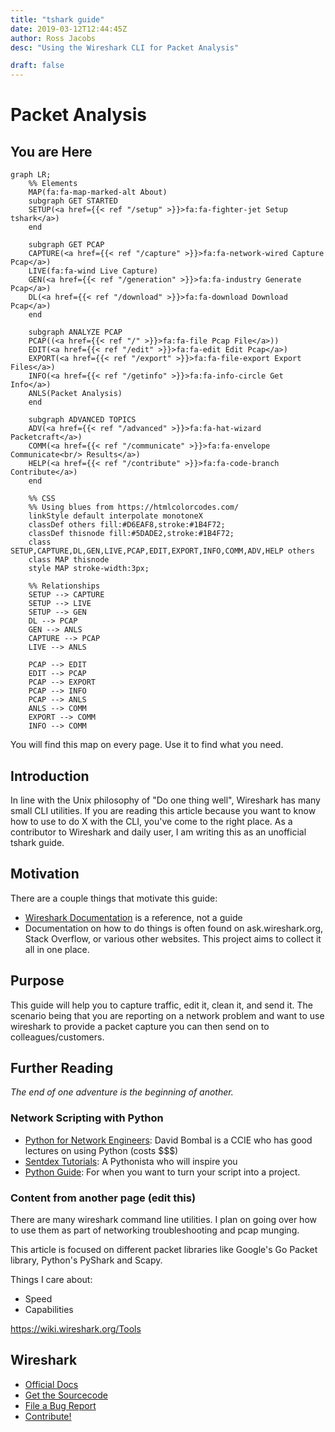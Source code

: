 ```yaml
---
title: "tshark guide"
date: 2019-03-12T12:44:45Z
author: Ross Jacobs
desc: "Using the Wireshark CLI for Packet Analysis"

draft: false
---
```


# Packet Analysis

## You are Here <i class="fas fa-map-marked-alt"></i>

```mermaid
graph LR;
	%% Elements
	MAP(fa:fa-map-marked-alt About)
	subgraph GET STARTED
	SETUP(<a href={{< ref "/setup" >}}>fa:fa-fighter-jet Setup tshark</a>)
	end
	
	subgraph GET PCAP
	CAPTURE(<a href={{< ref "/capture" >}}>fa:fa-network-wired Capture Pcap</a>)
	LIVE(fa:fa-wind Live Capture)
	GEN(<a href={{< ref "/generation" >}}>fa:fa-industry Generate Pcap</a>)
	DL(<a href={{< ref "/download" >}}>fa:fa-download Download Pcap</a>)
	end

	subgraph ANALYZE PCAP
	PCAP((<a href={{< ref "/" >}}>fa:fa-file Pcap File</a>))
	EDIT(<a href={{< ref "/edit" >}}>fa:fa-edit Edit Pcap</a>)
	EXPORT(<a href={{< ref "/export" >}}>fa:fa-file-export Export Files</a>)
	INFO(<a href={{< ref "/getinfo" >}}>fa:fa-info-circle Get Info</a>)
	ANLS(Packet Analysis)
	end
	
	subgraph ADVANCED TOPICS
	ADV(<a href={{< ref "/advanced" >}}>fa:fa-hat-wizard Packetcraft</a>)
	COMM(<a href={{< ref "/communicate" >}}>fa:fa-envelope Communicate<br/> Results</a>)
	HELP(<a href={{< ref "/contribute" >}}>fa:fa-code-branch Contribute</a>)
	end
	
	%% CSS
	%% Using blues from https://htmlcolorcodes.com/ 
	linkStyle default interpolate monotoneX
	classDef others fill:#D6EAF8,stroke:#1B4F72;
	classDef thisnode fill:#5DADE2,stroke:#1B4F72;
	class SETUP,CAPTURE,DL,GEN,LIVE,PCAP,EDIT,EXPORT,INFO,COMM,ADV,HELP others
	class MAP thisnode
	style MAP stroke-width:3px;

	%% Relationships
	SETUP --> CAPTURE
	SETUP --> LIVE
	SETUP --> GEN
	DL --> PCAP
	GEN --> ANLS
	CAPTURE --> PCAP
	LIVE --> ANLS
	
	PCAP --> EDIT
	EDIT --> PCAP
	PCAP --> EXPORT
	PCAP --> INFO
	PCAP --> ANLS
	ANLS --> COMM
	EXPORT --> COMM
	INFO --> COMM
```	

You will find this map on every page. Use it to find what you need.

## Introduction

In line with the Unix philosophy of "Do one thing well", Wireshark has many
small CLI utilities. If you are reading this article because you want to know
how to use to do X with the CLI, you've come to the right place. As a
contributor to Wireshark and daily user, I am writing this as an unofficial
tshark guide.

## Motivation

There are a couple things that motivate this guide:

- [Wireshark Documentation](https://www.wireshark.org/docs/) is a reference, not a guide
- Documentation on how to do things is often found on ask.wireshark.org, Stack Overflow, or various other websites. This project aims to collect it all in one place.

## Purpose

This guide will help you to capture traffic, edit it, clean it, and send it. The
scenario being that you are reporting on a network problem and want to use
wireshark to provide a packet capture you can then send on to
colleagues/customers.

## Further Reading

_The end of one adventure is the beginning of another._

### Network Scripting with Python

* [Python for Network Engineers](https://www.youtube.com/watch?v=s6SIVc7C5U0):
  David Bombal is a CCIE who has good lectures on using Python (costs $$$)
* [Sentdex Tutorials](https://www.youtube.com/user/sentdex): A Pythonista who
  will inspire you
* [Python Guide](https://docs.python-guide.org/): For when you want to turn your
  script into a project.

### Content from another page (edit this)

There are many wireshark command line utilities. I plan on going over how to use
them as part of networking troubleshooting and pcap munging.

This article is focused on different packet libraries like Google's Go Packet
library, Python's PyShark and Scapy. 

Things I care about:
* Speed
* Capabilities

https://wiki.wireshark.org/Tools

## Wireshark

* [Official Docs](https://www.wireshark.org/docs/man-pages/)
* [Get the Sourcecode](https://www.wireshark.org/develop.html)
* [File a Bug Report](https://wiki.wireshark.org/ReportingBugs)
* [Contribute!](https://www.wireshark.org/docs/wsdg_html_chunked/)

